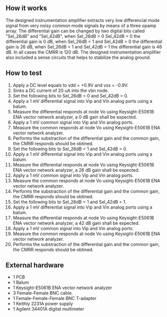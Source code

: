 <!---

This file is used to generate your project datasheet. Please fill in the information below and delete any unused
sections.

You can also include images in this folder and reference them in the markdown. Each image must be less than
512 kb in size, and the combined size of all images must be less than 1 MB.
-->

## How it works
The designed instrumentation amplifier extracts very low differencial mode signal from very noisy common mode signals by means of a three opamp array. The differential gain can be changed by two digital bits called  "Sel_26dB" and "Sel_42dB", when Sel_26dB = 0  Sel_42dB = 0 the differential gain is 0 dB, when Sel_26dB = 1 and Sel_42dB = 0 the differential gain is 26 dB, when Sel_26dB = 1 and Sel_42dB = 1 the differential gain is 46 dB. In all cases the CMRR is 120 dB. The designed instrumentation amplifier also included a sense circuits that helps to stabilize the analog ground. 

## How to test

1. Apply a DC level equals to vdd = +0.9V and vss = -0.9V.
2. Sinks a DC current of 20 uA into the vbn node.
3. Set the following bits to Sel_26dB = 0 and Sel_42dB = 0.
4. Apply a 1 mV differential signal into Vip and Vin analog ports using a balum.
5. Measure the differential responds at node Vo using Keysight-E5061B ENA vector network analyzer, a 0 dB gain shall be expected.
6. Apply a 1 mV common signal into Vip and Vin analog ports.
7. Measure the common responds at node Vo using Keysight-E5061B ENA vector network analyzer.
8. Performs the substraction of the differential gain and the common gain, the CMRR responds should be obtined.
9. Set the following bits to Sel_26dB = 1 and Sel_42dB = 0.
10. Apply a 1 mV differential signal into Vip and Vin analog ports using a balum.
11. Measure the differential responds at node Vo using Keysight-E5061B ENA vector network analyzer, a 26 dB gain shall be expected.
12. Apply a 1 mV common signal into Vip and Vin analog ports.
13. Measure the common responds at node Vo using Keysight-E5061B ENA vector network analyzer.
14. Performs the substraction of the differential gain and the common gain, the CMRR responds should be obtined.
15. Set the following bits to Sel_26dB = 1 and Sel_42dB = 1.
16. Apply a 1 mV differential signal into Vip and Vin analog ports using a balum.
17. Measure the differential responds at node Vo using Keysight-E5061B ENA vector network analyzer, a 42 dB gain shall be expected.
18. Apply a 1 mV common signal into Vip and Vin analog ports.
19. Measure the common responds at node Vo using Keysight-E5061B ENA vector network analyzer.
20. Performs the substraction of the differential gain and the common gain, the CMRR responds should be obtined.


## External hardware
- 1 PCB
- 1 Balum
- 1 Keysight-E5061B ENA vector network analyzer
- 3 Female-Female BNC cable.
- 1 Female-Female-Female BNC T-adapter
- 1 Keithly 2231A power supply
- 1 Agilent 34401A digital multimeter 
